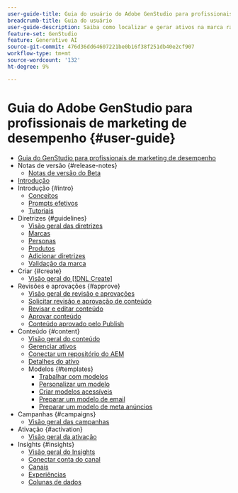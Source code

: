 ```yaml
---
user-guide-title: Guia do usuário do Adobe GenStudio para profissionais de marketing de desempenho
breadcrumb-title: Guia do usuário
user-guide-description: Saiba como localizar e gerar ativos na marca rapidamente, criar variações e otimizar experiências com base em insights de desempenho de conteúdo em tempo real.
feature-set: GenStudio
feature: Generative AI
source-git-commit: 476d36dd64607221be0b16f38f251db40e2cf907
workflow-type: tm+mt
source-wordcount: '132'
ht-degree: 9%

---
```



# Guia do Adobe GenStudio para profissionais de marketing de desempenho {#user-guide}

+ [Guia do GenStudio para profissionais de marketing de desempenho](home.md)
+ Notas de versão {#release-notes}
   + [Notas de versão do Beta](beta-release-notes.md)
+ [Introdução](get-started.md)
+ Introdução {#intro}
   + [Conceitos ](concepts.md)
   + [Prompts efetivos](effective-prompts.md)
   + [Tutoriais](https://experienceleague.adobe.com/docs/genstudio/learning/tutorials.html)
+ Diretrizes {#guidelines}
   + [Visão geral das diretrizes](guidelines/overview.md)
   + [Marcas](guidelines/brands.md)
   + [Personas](guidelines/personas.md)
   + [Produtos](guidelines/products.md)
   + [Adicionar diretrizes](guidelines/add-guidelines.md)
   + [Validação da marca](guidelines/brand-validation.md)
+ Criar {#create}
   + [Visão geral do [!DNL Create]](create/overview.md)
+ Revisões e aprovações {#approve}
   + [Visão geral de revisão e aprovações](approvals/overview.md)
   + [Solicitar revisão e aprovação de conteúdo](approvals/request-review.md)
   + [Revisar e editar conteúdo](approvals/review-and-edit.md)
   + [Aprovar conteúdo](approvals/approve-content.md)
   + [Conteúdo aprovado pelo Publish](approvals/publish-content.md)
+ Conteúdo {#content}
   + [Visão geral do conteúdo](content/overview.md)
   + [Gerenciar ativos](content/manage-assets.md)
   + [Conectar um repositório do AEM](content/connect-aem-repo.md)
   + [Detalhes do ativo](content/asset-details.md)
   + Modelos {#templates}
      + [Trabalhar com modelos](content/use-templates.md)
      + [Personalizar um modelo](content/customize-template.md)
      + [Criar modelos acessíveis](content/accessibility-for-templates.md)
      + [Preparar um modelo de email](content/email-template.md)
      + [Preparar um modelo de meta anúncios](content/meta-template.md)
+ Campanhas {#campaigns}
   + [Visão geral das campanhas](campaigns/overview.md)
+ Ativação {#activation}
   + [Visão geral da ativação](activation/overview.md)
+ Insights {#insights}
   + [Visão geral do Insights](insights/overview.md)
   + [Conectar conta do canal](insights/connect-channel.md)
   + [Canais](insights/channels.md)
   + [Experiências](insights/experiences.md)
   + [Colunas de dados](insights/data-columns.md)
